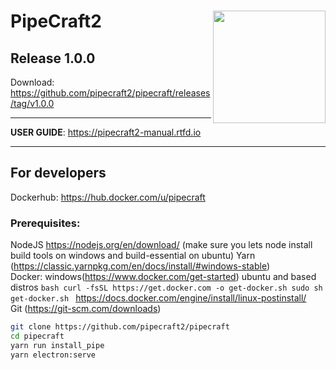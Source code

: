 # PipeCraft2 <img src='src/assets/PipeCraft2_logo.png' align="right" height="180" />

## Release 1.0.0

Download: https://github.com/pipecraft2/pipecraft/releases/tag/v1.0.0

---

**USER GUIDE**: https://pipecraft2-manual.rtfd.io

---

## For developers

Dockerhub: https://hub.docker.com/u/pipecraft

### Prerequisites:

NodeJS https://nodejs.org/en/download/ (make sure you lets node install build tools on windows and build-essential on ubuntu)
Yarn (https://classic.yarnpkg.com/en/docs/install/#windows-stable)  
Docker: windows(https://www.docker.com/get-started)
ubuntu and based distros `bash curl -fsSL https://get.docker.com -o get-docker.sh sudo sh get-docker.sh `
https://docs.docker.com/engine/install/linux-postinstall/  
Git (https://git-scm.com/downloads)

```bash
git clone https://github.com/pipecraft2/pipecraft
cd pipecraft
yarn run install_pipe
yarn electron:serve
```

